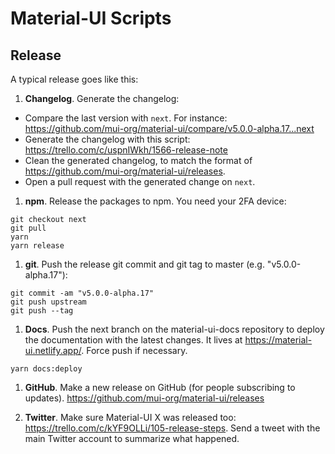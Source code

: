 # Material-UI Scripts

## Release

A typical release goes like this:

1. **Changelog**. Generate the changelog:

- Compare the last version with `next`. For instance: https://github.com/mui-org/material-ui/compare/v5.0.0-alpha.17...next
- Generate the changelog with this script: https://trello.com/c/uspnIWkh/1566-release-note
- Clean the generated changelog, to match the format of https://github.com/mui-org/material-ui/releases.
- Open a pull request with the generated change on `next`.

1. **npm**. Release the packages to npm. You need your 2FA device:

```
git checkout next
git pull
yarn
yarn release
```

1. **git**. Push the release git commit and git tag to master (e.g. "v5.0.0-alpha.17"):

```
git commit -am "v5.0.0-alpha.17"
git push upstream
git push --tag
```

1. **Docs**. Push the next branch on the material-ui-docs repository to deploy the documentation with the latest changes. It lives at https://material-ui.netlify.app/. Force push if necessary.

```
yarn docs:deploy
```

1. **GitHub**. Make a new release on GitHub (for people subscribing to updates). https://github.com/mui-org/material-ui/releases

2. **Twitter**. Make sure Material-UI X was released too: https://trello.com/c/kYF9OLLi/105-release-steps. Send a tweet with the main Twitter account to summarize what happened.
